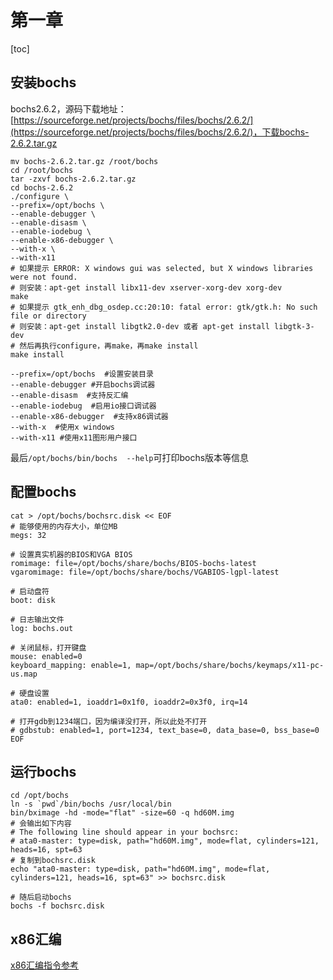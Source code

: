 # 第一章

[toc]

## 安装bochs

bochs2.6.2，源码下载地址：[https://sourceforge.net/projects/bochs/files/bochs/2.6.2/](https://sourceforge.net/projects/bochs/files/bochs/2.6.2/)，下载bochs-2.6.2.tar.gz

```shell
mv bochs-2.6.2.tar.gz /root/bochs
cd /root/bochs
tar -zxvf bochs-2.6.2.tar.gz
cd bochs-2.6.2
./configure \
--prefix=/opt/bochs \ 
--enable-debugger \ 
--enable-disasm \ 
--enable-iodebug \ 
--enable-x86-debugger \
--with-x \ 
--with-x11
# 如果提示 ERROR: X windows gui was selected, but X windows libraries were not found.
# 则安装：apt-get install libx11-dev xserver-xorg-dev xorg-dev
make
# 如果提示 gtk_enh_dbg_osdep.cc:20:10: fatal error: gtk/gtk.h: No such file or directory
# 则安装：apt-get install libgtk2.0-dev 或者 apt-get install libgtk-3-dev
# 然后再执行configure，再make，再make install
make install
```

```shell
--prefix=/opt/bochs  #设置安装目录
--enable-debugger #开启bochs调试器
--enable-disasm  #支持反汇编
--enable-iodebug  #启用io接口调试器 
--enable-x86-debugger  #支持x86调试器
--with-x  #使用x windows
--with-x11 #使用x11图形用户接口
```

最后`/opt/bochs/bin/bochs  --help`可打印bochs版本等信息

## 配置bochs

```shell
cat > /opt/bochs/bochsrc.disk << EOF
# 能够使用的内存大小，单位MB
megs: 32

# 设置真实机器的BIOS和VGA BIOS
romimage: file=/opt/bochs/share/bochs/BIOS-bochs-latest
vgaromimage: file=/opt/bochs/share/bochs/VGABIOS-lgpl-latest

# 启动盘符
boot: disk

# 日志输出文件
log: bochs.out

# 关闭鼠标，打开键盘
mouse: enabled=0
keyboard_mapping: enable=1, map=/opt/bochs/share/bochs/keymaps/x11-pc-us.map

# 硬盘设置
ata0: enabled=1, ioaddr1=0x1f0, ioaddr2=0x3f0, irq=14

# 打开gdb到1234端口，因为编译没打开，所以此处不打开
# gdbstub: enabled=1, port=1234, text_base=0, data_base=0, bss_base=0
EOF
```

## 运行bochs

```shell
cd /opt/bochs
ln -s `pwd`/bin/bochs /usr/local/bin
bin/bximage -hd -mode="flat" -size=60 -q hd60M.img
# 会输出如下内容
# The following line should appear in your bochsrc:
# ata0-master: type=disk, path="hd60M.img", mode=flat, cylinders=121, heads=16, spt=63
# 复制到bochsrc.disk
echo "ata0-master: type=disk, path="hd60M.img", mode=flat, cylinders=121, heads=16, spt=63" >> bochsrc.disk

# 随后启动bochs
bochs -f bochsrc.disk
```

## x86汇编

[x86汇编指令参考](https://shell-storm.org/x86doc/)